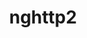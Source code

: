 ---
title: "nghttp2"
layout: cache
categories: [package, develop-2025-04-20]
meta: {"compilers": ["apple-clang@16.0.0", "cce@18.0.0", "gcc@10.5.0", "gcc@11.1.0", "gcc@11.4.0", "gcc@12.3.0", "gcc@12.4.0", "gcc@13.2.0", "gcc@13.3.0", "gcc@7.3.1", "gcc@7.5.0", "intel-oneapi-compilers@2024.1.0", "intel-oneapi-compilers@2025.1.0"], "num_specs": 24, "num_specs_by_stack": {"aws-pcluster-neoverse_v1": 1, "aws-pcluster-x86_64_v4": 4, "bootstrap-aarch64-darwin": 1, "bootstrap-x86_64-linux-gnu": 1, "build_systems": 1, "data-vis-sdk": 1, "developer-tools-aarch64-linux-gnu": 1, "developer-tools-darwin": 1, "developer-tools-x86_64_v3-linux-gnu": 1, "e4s": 2, "e4s-cray-rhel": 1, "e4s-neoverse-v2": 1, "e4s-oneapi": 1, "e4s-rocm-external": 1, "hep": 1, "ml-darwin-aarch64-mps": 1, "ml-linux-aarch64-cpu": 1, "ml-linux-aarch64-cuda": 1, "ml-linux-x86_64-cpu": 1, "ml-linux-x86_64-cuda": 1, "ml-linux-x86_64-rocm": 1, "radiuss": 1, "radiuss-aws": 1, "radiuss-aws-aarch64": 4, "root": 24, "tutorial": 3}, "oss": ["amzn2", "centos7", "rhel8", "sequoia", "ubuntu18.04", "ubuntu20.04", "ubuntu22.04", "ubuntu24.04"], "platforms": ["darwin", "linux"], "stacks": ["aws-pcluster-neoverse_v1", "aws-pcluster-x86_64_v4", "bootstrap-aarch64-darwin", "bootstrap-x86_64-linux-gnu", "build_systems", "data-vis-sdk", "developer-tools-aarch64-linux-gnu", "developer-tools-darwin", "developer-tools-x86_64_v3-linux-gnu", "e4s", "e4s-cray-rhel", "e4s-neoverse-v2", "e4s-oneapi", "e4s-rocm-external", "hep", "ml-darwin-aarch64-mps", "ml-linux-aarch64-cpu", "ml-linux-aarch64-cuda", "ml-linux-x86_64-cpu", "ml-linux-x86_64-cuda", "ml-linux-x86_64-rocm", "radiuss", "radiuss-aws", "radiuss-aws-aarch64", "root", "tutorial"], "targets": ["aarch64", "neoverse_v1", "neoverse_v2", "x86_64_v3", "x86_64_v4"], "versions": ["1.48.0", "1.59.0", "1.65.0"]}
spec_details: [{"compiler": "gcc@10.5.0", "hash": "2t2cqkj6ftduy4zica4delhsq3i6hiqq", "os": "centos7", "platform": "linux", "size": "-", "stacks": ["developer-tools-x86_64_v3-linux-gnu", "root"], "target": "x86_64_v3", "variants": ["build_system=autotools"], "versions": ["1.65.0"]}, {"compiler": "intel-oneapi-compilers@2024.1.0", "hash": "4top34kfgcmoadoy75knbuag4xaojhcu", "os": "amzn2", "platform": "linux", "size": "-", "stacks": ["aws-pcluster-x86_64_v4", "root"], "target": "x86_64_v3", "variants": ["build_system=autotools"], "versions": ["1.65.0"]}, {"compiler": "intel-oneapi-compilers@2024.1.0", "hash": "6u25tuzmugpgjz7vzwmqigeiqwkm4ypi", "os": "amzn2", "platform": "linux", "size": "-", "stacks": ["aws-pcluster-x86_64_v4", "root"], "target": "x86_64_v4", "variants": ["build_system=autotools"], "versions": ["1.65.0"]}, {"compiler": "gcc@7.3.1", "hash": "77gq4rkeq6tpzpdqi5h6wdlzxkdku7hi", "os": "amzn2", "platform": "linux", "size": "-", "stacks": ["radiuss-aws-aarch64", "root"], "target": "aarch64", "variants": ["build_system=autotools"], "versions": ["1.65.0"]}, {"compiler": "gcc@12.3.0", "hash": "awhvhyolxqke7fmd36o2725vy5ypx6rt", "os": "ubuntu22.04", "platform": "linux", "size": "-", "stacks": ["root", "tutorial"], "target": "x86_64_v3", "variants": ["build_system=autotools"], "versions": ["1.65.0"]}, {"compiler": "gcc@7.3.1", "hash": "braxv6hhwp7idtx7pkfc3enefetz4kh2", "os": "amzn2", "platform": "linux", "size": "-", "stacks": ["radiuss-aws-aarch64", "root"], "target": "aarch64", "variants": ["build_system=autotools"], "versions": ["1.65.0"]}, {"compiler": "gcc@7.3.1", "hash": "c6nrhnx2ojfhkwshmbeme4djwspvudsv", "os": "amzn2", "platform": "linux", "size": "-", "stacks": ["radiuss-aws-aarch64", "root"], "target": "neoverse_v2", "variants": ["build_system=autotools"], "versions": ["1.65.0"]}, {"compiler": "gcc@7.3.1", "hash": "hcetg5fl5ds646roaynn337yjg6odnpt", "os": "amzn2", "platform": "linux", "size": "-", "stacks": ["radiuss-aws-aarch64", "root"], "target": "aarch64", "variants": ["build_system=autotools"], "versions": ["1.65.0"]}, {"compiler": "apple-clang@16.0.0", "hash": "hfzt5xezuq7u5kghho44ydeoqtvam54m", "os": "sequoia", "platform": "darwin", "size": "-", "stacks": ["bootstrap-aarch64-darwin", "developer-tools-darwin", "ml-darwin-aarch64-mps", "root"], "target": "aarch64", "variants": ["build_system=autotools"], "versions": ["1.65.0"]}, {"compiler": "gcc@7.3.1", "hash": "iulgd7ivxotymim6vibomdb6tcp6qnop", "os": "amzn2", "platform": "linux", "size": "-", "stacks": ["radiuss-aws", "root"], "target": "x86_64_v3", "variants": ["build_system=autotools"], "versions": ["1.65.0"]}, {"compiler": "gcc@13.2.0", "hash": "khcgn2dsuumfgxzxis6yzqhpvfyhi7o6", "os": "ubuntu24.04", "platform": "linux", "size": "-", "stacks": ["bootstrap-x86_64-linux-gnu", "ml-linux-x86_64-cpu", "ml-linux-x86_64-cuda", "ml-linux-x86_64-rocm", "root"], "target": "x86_64_v3", "variants": ["build_system=autotools"], "versions": ["1.65.0"]}, {"compiler": "cce@18.0.0", "hash": "lzecx46l6lqrdyjynrqfbf52cgk34wgi", "os": "rhel8", "platform": "linux", "size": "-", "stacks": ["e4s-cray-rhel", "root"], "target": "x86_64_v3", "variants": ["build_system=autotools"], "versions": ["1.65.0"]}, {"compiler": "intel-oneapi-compilers@2025.1.0", "hash": "nzslkrm7zg7dpcqcvy376tz45l7rtxqx", "os": "ubuntu22.04", "platform": "linux", "size": "-", "stacks": ["e4s-oneapi", "root"], "target": "x86_64_v3", "variants": ["build_system=autotools"], "versions": ["1.65.0"]}, {"compiler": "intel-oneapi-compilers@2024.1.0", "hash": "o7i4j52et2kyxagpmrrtjuyzqdix2l43", "os": "amzn2", "platform": "linux", "size": "-", "stacks": ["aws-pcluster-x86_64_v4", "root"], "target": "x86_64_v3", "variants": ["build_system=autotools"], "versions": ["1.65.0"]}, {"compiler": "gcc@12.4.0", "hash": "pdi5n7wm47mpvs6s5klyfn5t6lwmr7yz", "os": "amzn2", "platform": "linux", "size": "-", "stacks": ["aws-pcluster-neoverse_v1", "root"], "target": "neoverse_v1", "variants": ["build_system=autotools"], "versions": ["1.65.0"]}, {"compiler": "intel-oneapi-compilers@2024.1.0", "hash": "pj2noj3u6kudy3ccmmots2a5tr7hxye6", "os": "amzn2", "platform": "linux", "size": "-", "stacks": ["aws-pcluster-x86_64_v4", "root"], "target": "x86_64_v4", "variants": ["build_system=autotools"], "versions": ["1.65.0"]}, {"compiler": "gcc@11.4.0", "hash": "qecwkbqsj7vagpmpd7yh6epjfiwtzwt3", "os": "ubuntu22.04", "platform": "linux", "size": "-", "stacks": ["e4s-neoverse-v2", "root"], "target": "neoverse_v2", "variants": ["build_system=autotools"], "versions": ["1.65.0"]}, {"compiler": "gcc@11.4.0", "hash": "qhyfojqhqec3mxz6hzooas4m2atzrpcb", "os": "ubuntu22.04", "platform": "linux", "size": "-", "stacks": ["root", "tutorial"], "target": "x86_64_v3", "variants": ["build_system=autotools"], "versions": ["1.48.0"]}, {"compiler": "gcc@11.4.0", "hash": "qtvzsc2wyhivzu3xx57cpoyenkvekv7z", "os": "ubuntu22.04", "platform": "linux", "size": "-", "stacks": ["e4s", "root"], "target": "x86_64_v3", "variants": ["build_system=autotools"], "versions": ["1.59.0"]}, {"compiler": "gcc@13.2.0", "hash": "soteo6kxfb5peckrbnioxwn7ijjfm5y6", "os": "ubuntu24.04", "platform": "linux", "size": "-", "stacks": ["ml-linux-aarch64-cpu", "ml-linux-aarch64-cuda", "root"], "target": "aarch64", "variants": ["build_system=autotools"], "versions": ["1.65.0"]}, {"compiler": "gcc@11.1.0", "hash": "svgzceag5ogwabdp667ddgyvlwsgmmiw", "os": "ubuntu20.04", "platform": "linux", "size": "-", "stacks": ["data-vis-sdk", "root"], "target": "x86_64_v3", "variants": ["build_system=autotools"], "versions": ["1.65.0"]}, {"compiler": "gcc@13.3.0", "hash": "wuhrf57iranm4sb75r64arxlo6lavmis", "os": "rhel8", "platform": "linux", "size": "-", "stacks": ["developer-tools-aarch64-linux-gnu", "root"], "target": "aarch64", "variants": ["build_system=autotools"], "versions": ["1.65.0"]}, {"compiler": "gcc@11.4.0", "hash": "zqdpskio2ynhzojpuy3tyl2d3xvlcw6v", "os": "ubuntu22.04", "platform": "linux", "size": "-", "stacks": ["e4s", "e4s-rocm-external", "hep", "root", "tutorial"], "target": "x86_64_v3", "variants": ["build_system=autotools"], "versions": ["1.65.0"]}, {"compiler": "gcc@7.5.0", "hash": "zrdzas333ofwfuuo6kbnnv5tq76a3mbu", "os": "ubuntu18.04", "platform": "linux", "size": "-", "stacks": ["build_systems", "radiuss", "root"], "target": "x86_64_v3", "variants": ["build_system=autotools"], "versions": ["1.65.0"]}]
---